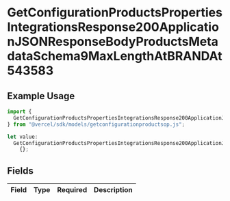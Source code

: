 # GetConfigurationProductsPropertiesIntegrationsResponse200ApplicationJSONResponseBodyProductsMetadataSchema9MaxLengthAtBRANDAt543583

## Example Usage

```typescript
import {
  GetConfigurationProductsPropertiesIntegrationsResponse200ApplicationJSONResponseBodyProductsMetadataSchema9MaxLengthAtBRANDAt543583,
} from "@vercel/sdk/models/getconfigurationproductsop.js";

let value:
  GetConfigurationProductsPropertiesIntegrationsResponse200ApplicationJSONResponseBodyProductsMetadataSchema9MaxLengthAtBRANDAt543583 =
    {};
```

## Fields

| Field       | Type        | Required    | Description |
| ----------- | ----------- | ----------- | ----------- |
